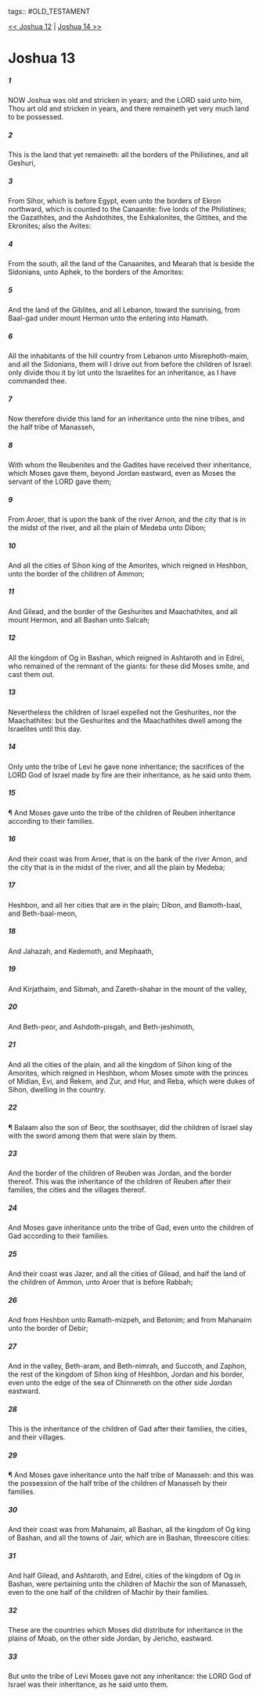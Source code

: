 tags:: #OLD_TESTAMENT

[<< Joshua 12](OLD_TESTAMENT/06_Joshua/Joshua_12.md) | [Joshua 14 >>](OLD_TESTAMENT/06_Joshua/Joshua_14.md)

# Joshua 13

##### 1

NOW Joshua was old and stricken in years; and the LORD said unto him, Thou art old and stricken in years, and there remaineth yet very much land to be possessed.

##### 2

This is the land that yet remaineth: all the borders of the Philistines, and all Geshuri,

##### 3

From Sihor, which is before Egypt, even unto the borders of Ekron northward, which is counted to the Canaanite: five lords of the Philistines; the Gazathites, and the Ashdothites, the Eshkalonites, the Gittites, and the Ekronites; also the Avites:

##### 4

From the south, all the land of the Canaanites, and Mearah that is beside the Sidonians, unto Aphek, to the borders of the Amorites:

##### 5

And the land of the Giblites, and all Lebanon, toward the sunrising, from Baal-gad under mount Hermon unto the entering into Hamath.

##### 6

All the inhabitants of the hill country from Lebanon unto Misrephoth-maim, and all the Sidonians, them will I drive out from before the children of Israel: only divide thou it by lot unto the Israelites for an inheritance, as I have commanded thee.

##### 7

Now therefore divide this land for an inheritance unto the nine tribes, and the half tribe of Manasseh,

##### 8

With whom the Reubenites and the Gadites have received their inheritance, which Moses gave them, beyond Jordan eastward, even as Moses the servant of the LORD gave them;

##### 9

From Aroer, that is upon the bank of the river Arnon, and the city that is in the midst of the river, and all the plain of Medeba unto Dibon;

##### 10

And all the cities of Sihon king of the Amorites, which reigned in Heshbon, unto the border of the children of Ammon;

##### 11

And Gilead, and the border of the Geshurites and Maachathites, and all mount Hermon, and all Bashan unto Salcah;

##### 12

All the kingdom of Og in Bashan, which reigned in Ashtaroth and in Edrei, who remained of the remnant of the giants: for these did Moses smite, and cast them out.

##### 13

Nevertheless the children of Israel expelled not the Geshurites, nor the Maachathites: but the Geshurites and the Maachathites dwell among the Israelites until this day.

##### 14

Only unto the tribe of Levi he gave none inheritance; the sacrifices of the LORD God of Israel made by fire are their inheritance, as he said unto them.

##### 15

¶ And Moses gave unto the tribe of the children of Reuben inheritance according to their families.

##### 16

And their coast was from Aroer, that is on the bank of the river Arnon, and the city that is in the midst of the river, and all the plain by Medeba;

##### 17

Heshbon, and all her cities that are in the plain; Dibon, and Bamoth-baal, and Beth-baal-meon,

##### 18

And Jahazah, and Kedemoth, and Mephaath,

##### 19

And Kirjathaim, and Sibmah, and Zareth-shahar in the mount of the valley,

##### 20

And Beth-peor, and Ashdoth-pisgah, and Beth-jeshimoth,

##### 21

And all the cities of the plain, and all the kingdom of Sihon king of the Amorites, which reigned in Heshbon, whom Moses smote with the princes of Midian, Evi, and Rekem, and Zur, and Hur, and Reba, which were dukes of Sihon, dwelling in the country.

##### 22

¶ Balaam also the son of Beor, the soothsayer, did the children of Israel slay with the sword among them that were slain by them.

##### 23

And the border of the children of Reuben was Jordan, and the border thereof. This was the inheritance of the children of Reuben after their families, the cities and the villages thereof.

##### 24

And Moses gave inheritance unto the tribe of Gad, even unto the children of Gad according to their families.

##### 25

And their coast was Jazer, and all the cities of Gilead, and half the land of the children of Ammon, unto Aroer that is before Rabbah;

##### 26

And from Heshbon unto Ramath-mizpeh, and Betonim; and from Mahanaim unto the border of Debir;

##### 27

And in the valley, Beth-aram, and Beth-nimrah, and Succoth, and Zaphon, the rest of the kingdom of Sihon king of Heshbon, Jordan and his border, even unto the edge of the sea of Chinnereth on the other side Jordan eastward.

##### 28

This is the inheritance of the children of Gad after their families, the cities, and their villages.

##### 29

¶ And Moses gave inheritance unto the half tribe of Manasseh: and this was the possession of the half tribe of the children of Manasseh by their families.

##### 30

And their coast was from Mahanaim, all Bashan, all the kingdom of Og king of Bashan, and all the towns of Jair, which are in Bashan, threescore cities:

##### 31

And half Gilead, and Ashtaroth, and Edrei, cities of the kingdom of Og in Bashan, were pertaining unto the children of Machir the son of Manasseh, even to the one half of the children of Machir by their families.

##### 32

These are the countries which Moses did distribute for inheritance in the plains of Moab, on the other side Jordan, by Jericho, eastward.

##### 33

But unto the tribe of Levi Moses gave not any inheritance: the LORD God of Israel was their inheritance, as he said unto them.
